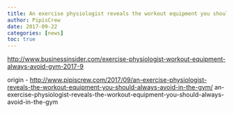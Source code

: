 ```yaml
---
title: An exercise physiologist reveals the workout equipment you should always avoid in the gym
author: PipisCrew
date: 2017-09-22
categories: [news]
toc: true
---
```


http://www.businessinsider.com/exercise-physiologist-workout-equipment-always-avoid-gym-2017-9

origin - http://www.pipiscrew.com/2017/09/an-exercise-physiologist-reveals-the-workout-equipment-you-should-always-avoid-in-the-gym/ an-exercise-physiologist-reveals-the-workout-equipment-you-should-always-avoid-in-the-gym